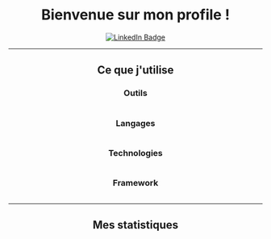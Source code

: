 <div id="header" align="center">
  <h1>Bienvenue sur mon profile !</h1>
</div>
<div id="header" align="center">
  <a href="https://www.linkedin.com/in/gauthier-joly/">
    <img src="https://img.shields.io/badge/LinkedIn-blue?style=for-the-badge&logo=linkedin&logoColor=white" alt="LinkedIn Badge"/>
  </a>
</div>
<div id="header" align="center">
  <img src="https://komarev.com/ghpvc/?username=GauthierJoly&style=flat-square&color=blue" alt=""/>
</div>

---

<div id="header" align="center">
  <h2>Ce que j'utilise</h2>
</div>
<div id="header" align="center">
  <h3>Outils</h3>
  <img src="https://skillicons.dev/icons?i=idea,vscode,visualstudio,docker,linux,nginx,selenium,figma,github" alt=""/>
</div>
<div id="header" align="center">
  <h3>Langages</h3>
  <img src="https://skillicons.dev/icons?i=js,ts,lua,cs,rust,java" alt=""/>
</div>
<div id="header" align="center">
  <h3>Technologies</h3>
  <img src="https://skillicons.dev/icons?i=dotnet,mongodb,postgres,redis,regex,git" alt=""/>
</div>
<div id="header" align="center">
  <h3>Framework</h3>
  <img src="https://skillicons.dev/icons?i=vue,react,tailwind" alt=""/>
</div>

---

<div id="header" align="center">
  <h2>Mes statistiques</h2>
</div>
<div id="header" align="center">
  <img src="https://github-readme-stats.vercel.app/api?username=GauthierJoly&show_icons=true&theme=radical" alt="" />
</div>
<div id="header" align="center">
  <img src="https://github-readme-stats.vercel.app/api/top-langs/?username=GauthierJoly&layout=compact&show_icons=true&theme=radical" alt="" />
</div>
<div id="header" align="center">
  <img src="https://github.com/thepiyushmalhotra/thepiyushmalhotra/blob/output/github-contribution-grid-snake.svg" alt="" />
</div>
